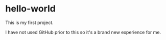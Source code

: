 # hello-world
This is my first project.

I have not used GitHub prior to this so it's a brand new experience for me.
